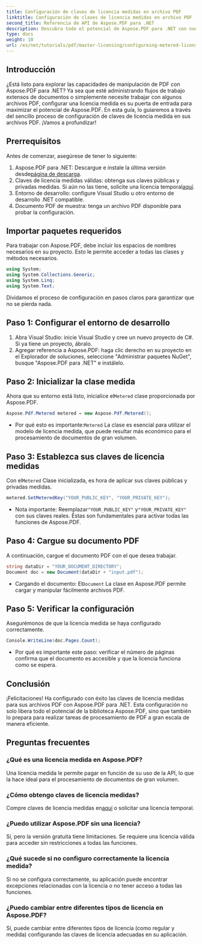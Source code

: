 ```yaml
---
title: Configuración de claves de licencia medidas en archivo PDF
linktitle: Configuración de claves de licencia medidas en archivo PDF
second_title: Referencia de API de Aspose.PDF para .NET
description: Descubra todo el potencial de Aspose.PDF para .NET con nuestra guía paso a paso para configurar licencias medidas, ya sea que esté manejando flujos de trabajo de PDF extensos o haciendo ajustes menores.
type: docs
weight: 10
url: /es/net/tutorials/pdf/master-licensing/configureing-metered-license-keys/
---
```

## Introducción

¿Está listo para explorar las capacidades de manipulación de PDF con Aspose.PDF para .NET? Ya sea que esté administrando flujos de trabajo extensos de documentos o simplemente necesite trabajar con algunos archivos PDF, configurar una licencia medida es su puerta de entrada para maximizar el potencial de Aspose.PDF. En esta guía, lo guiaremos a través del sencillo proceso de configuración de claves de licencia medida en sus archivos PDF. ¡Vamos a profundizar!

## Prerrequisitos

Antes de comenzar, asegúrese de tener lo siguiente:

1.  Aspose.PDF para .NET: Descargue e instale la última versión desde[página de descarga](https://releases.aspose.com/pdf/net/).
2.  Claves de licencia medidas válidas: obtenga sus claves públicas y privadas medidas. Si aún no las tiene, solicite una licencia temporal[aquí](https://purchase.aspose.com/temporary-license/).
3. Entorno de desarrollo: configure Visual Studio u otro entorno de desarrollo .NET compatible.
4. Documento PDF de muestra: tenga un archivo PDF disponible para probar la configuración.

## Importar paquetes requeridos

Para trabajar con Aspose.PDF, debe incluir los espacios de nombres necesarios en su proyecto. Esto le permite acceder a todas las clases y métodos necesarios.

```csharp
using System;
using System.Collections.Generic;
using System.Linq;
using System.Text;
```

Dividamos el proceso de configuración en pasos claros para garantizar que no se pierda nada.

## Paso 1: Configurar el entorno de desarrollo

1. Abra Visual Studio: inicie Visual Studio y cree un nuevo proyecto de C#. Si ya tiene un proyecto, ábralo.
2. Agregar referencia a Aspose.PDF: haga clic derecho en su proyecto en el Explorador de soluciones, seleccione "Administrar paquetes NuGet", busque "Aspose.PDF para .NET" e instálelo.

## Paso 2: Inicializar la clase medida

 Ahora que su entorno está listo, inicialice el`Metered` clase proporcionada por Aspose.PDF.

```csharp
Aspose.Pdf.Metered metered = new Aspose.Pdf.Metered();
```

-  Por qué esto es importante:`Metered` La clase es esencial para utilizar el modelo de licencia medida, que puede resultar más económico para el procesamiento de documentos de gran volumen.

## Paso 3: Establezca sus claves de licencia medidas

 Con el`Metered` Clase inicializada, es hora de aplicar sus claves públicas y privadas medidas.

```csharp
metered.SetMeteredKey("YOUR_PUBLIC_KEY", "YOUR_PRIVATE_KEY");
```

-  Nota importante: Reemplazar`"YOUR_PUBLIC_KEY"` y`"YOUR_PRIVATE_KEY"` con sus claves reales. Éstas son fundamentales para activar todas las funciones de Aspose.PDF.

## Paso 4: Cargue su documento PDF

A continuación, cargue el documento PDF con el que desea trabajar.

```csharp
string dataDir = "YOUR_DOCUMENT_DIRECTORY";
Document doc = new Document(dataDir + "input.pdf");
```

-  Cargando el documento: El`Document` La clase en Aspose.PDF permite cargar y manipular fácilmente archivos PDF.

## Paso 5: Verificar la configuración

Asegurémonos de que la licencia medida se haya configurado correctamente.

```csharp
Console.WriteLine(doc.Pages.Count);
```

- Por qué es importante este paso: verificar el número de páginas confirma que el documento es accesible y que la licencia funciona como se espera.

## Conclusión

¡Felicitaciones! Ha configurado con éxito las claves de licencia medidas para sus archivos PDF con Aspose.PDF para .NET. Esta configuración no solo libera todo el potencial de la biblioteca Aspose.PDF, sino que también lo prepara para realizar tareas de procesamiento de PDF a gran escala de manera eficiente.

## Preguntas frecuentes

### ¿Qué es una licencia medida en Aspose.PDF?  
Una licencia medida le permite pagar en función de su uso de la API, lo que la hace ideal para el procesamiento de documentos de gran volumen.

### ¿Cómo obtengo claves de licencia medidas?  
 Compre claves de licencia medidas en[aquí](https://purchase.aspose.com/buy) o solicitar una licencia temporal.

### ¿Puedo utilizar Aspose.PDF sin una licencia?  
Sí, pero la versión gratuita tiene limitaciones. Se requiere una licencia válida para acceder sin restricciones a todas las funciones.

### ¿Qué sucede si no configuro correctamente la licencia medida?  
Si no se configura correctamente, su aplicación puede encontrar excepciones relacionadas con la licencia o no tener acceso a todas las funciones.

### ¿Puedo cambiar entre diferentes tipos de licencia en Aspose.PDF?  
Sí, puede cambiar entre diferentes tipos de licencia (como regular y medida) configurando las claves de licencia adecuadas en su aplicación.